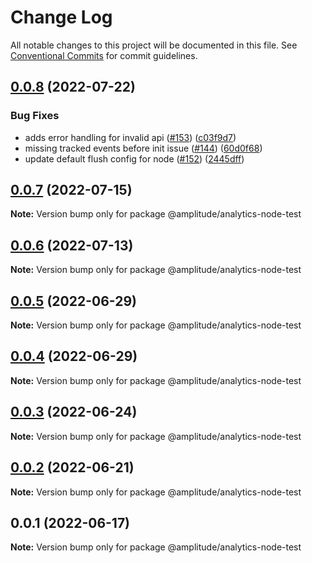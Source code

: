 # Change Log

All notable changes to this project will be documented in this file.
See [Conventional Commits](https://conventionalcommits.org) for commit guidelines.

## [0.0.8](https://github.com/amplitude/Amplitude-TypeScript/compare/@amplitude/analytics-node-test@0.0.7...@amplitude/analytics-node-test@0.0.8) (2022-07-22)


### Bug Fixes

* adds error handling for invalid api ([#153](https://github.com/amplitude/Amplitude-TypeScript/issues/153)) ([c03f9d7](https://github.com/amplitude/Amplitude-TypeScript/commit/c03f9d7dad51e3026673dca31418a74591d79bbc))
* missing tracked events before init issue ([#144](https://github.com/amplitude/Amplitude-TypeScript/issues/144)) ([60d0f68](https://github.com/amplitude/Amplitude-TypeScript/commit/60d0f6848087f7b8fc3c870d55489a238e841b26))
* update default flush config for node ([#152](https://github.com/amplitude/Amplitude-TypeScript/issues/152)) ([2445dff](https://github.com/amplitude/Amplitude-TypeScript/commit/2445dff0842e7e0a2b7ee767ab926b5a93348214))





## [0.0.7](https://github.com/amplitude/Amplitude-TypeScript/compare/@amplitude/analytics-node-test@0.0.6...@amplitude/analytics-node-test@0.0.7) (2022-07-15)

**Note:** Version bump only for package @amplitude/analytics-node-test





## [0.0.6](https://github.com/amplitude/Amplitude-TypeScript/compare/@amplitude/analytics-node-test@0.0.5...@amplitude/analytics-node-test@0.0.6) (2022-07-13)

**Note:** Version bump only for package @amplitude/analytics-node-test





## [0.0.5](https://github.com/amplitude/Amplitude-TypeScript/compare/@amplitude/analytics-node-test@0.0.4...@amplitude/analytics-node-test@0.0.5) (2022-06-29)

**Note:** Version bump only for package @amplitude/analytics-node-test





## [0.0.4](https://github.com/amplitude/Amplitude-TypeScript/compare/@amplitude/analytics-node-test@0.0.3...@amplitude/analytics-node-test@0.0.4) (2022-06-29)

**Note:** Version bump only for package @amplitude/analytics-node-test





## [0.0.3](https://github.com/amplitude/Amplitude-TypeScript/compare/@amplitude/analytics-node-test@0.0.2...@amplitude/analytics-node-test@0.0.3) (2022-06-24)

**Note:** Version bump only for package @amplitude/analytics-node-test





## [0.0.2](https://github.com/amplitude/Amplitude-TypeScript/compare/@amplitude/analytics-node-test@0.0.1...@amplitude/analytics-node-test@0.0.2) (2022-06-21)

**Note:** Version bump only for package @amplitude/analytics-node-test





## 0.0.1 (2022-06-17)

**Note:** Version bump only for package @amplitude/analytics-node-test
